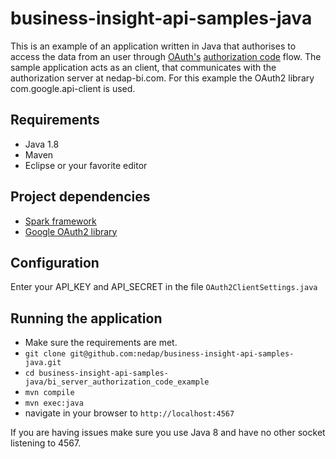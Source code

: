 # business-insight-api-samples-java

This is an example of an application written in Java that authorises to access the data from an user through [OAuth's](https://developer.nedap-bi.com/oauth/) [authorization code](https://developer.nedap-bi.com/oauth/grants/authorization_code) flow.
The sample application acts as an client, that communicates with the authorization server at nedap-bi.com.
For this example the OAuth2 library com.google.api-client is used.


## Requirements
- Java 1.8
- Maven
- Eclipse or your favorite editor

## Project dependencies
- [Spark framework](http://sparkjava.com/)
- [Google OAuth2 library](https://developers.google.com/api-client-library/java/google-api-java-client/oauth2)


## Configuration

Enter your API_KEY and API_SECRET in the file `OAuth2ClientSettings.java`

## Running the application

- Make sure the requirements are met.
- `git clone git@github.com:nedap/business-insight-api-samples-java.git`
- `cd business-insight-api-samples-java/bi_server_authorization_code_example`
- `mvn compile`
- `mvn exec:java`
-  navigate in your browser to `http://localhost:4567`

If you are having issues make sure you use Java 8 and have no other socket listening to 4567.


